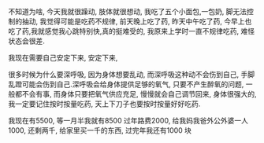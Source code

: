 不知道为啥, 今天我就很躁动, 肢体就很想动, 我吃了五个小面包,一包奶, 脚无法控制的抽动, 我觉得可能是吃药不规律, 前天晚上吃了药, 昨天中午吃了药, 今早上也吃了药,我就感觉我心跳特别快,真的挺难受的, 
我原来上学时一直不规律吃药, 难怪状态会很差.

我现在需要自己安定下来, 安定下来, 

很多时候为什么要深呼吸, 因为身体想要乱动, 而深呼吸这种动不会伤到自己, 手脚乱蹬可能会伤到自己.深呼吸会给身体提供足够的氧气, 只要不产生醉氧的问题, 一般都不会有事, 而身体只要把氧气供应充足, 慢慢就会自己调节回来, 身体很强大的, 我一定要记住按时按量吃药, 天上下刀子也要按时按量好好吃药.

我现在有5500, 等一月半我就有8500
过年路费2000, 给我妈我爸外公外婆一人1000, 还剩两千, 给家里买一千的东西, 过完年我还有1000 块

